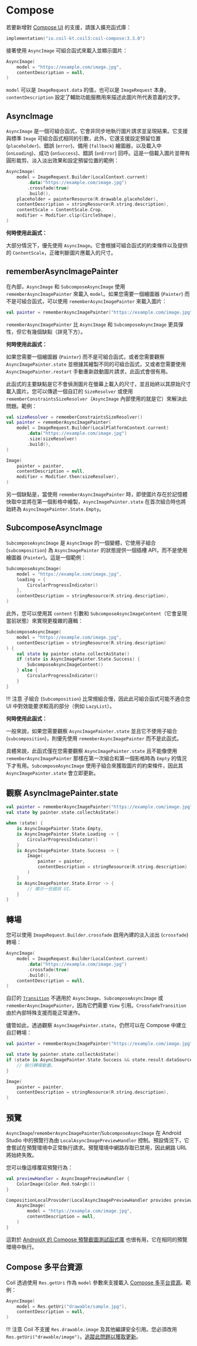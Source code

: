 # Compose

若要新增對 [Compose UI](https://www.jetbrains.com/compose-multiplatform/) 的支援，請匯入擴充函式庫：

```kotlin
implementation("io.coil-kt.coil3:coil-compose:3.3.0")
```

接著使用 `AsyncImage` 可組合函式來載入並顯示圖片：

```kotlin
AsyncImage(
    model = "https://example.com/image.jpg",
    contentDescription = null,
)
```

`model` 可以是 `ImageRequest.data` 的值，也可以是 `ImageRequest` 本身。`contentDescription` 設定了輔助功能服務用來描述此圖片所代表意義的文字。

## AsyncImage

`AsyncImage` 是一個可組合函式，它會非同步地執行圖片請求並呈現結果。它支援與標準 `Image` 可組合函式相同的引數，此外，它還支援設定預留位置 (`placeholder`)、錯誤 (`error`)、備用 (`fallback`) 繪圖器，以及載入中 (`onLoading`)、成功 (`onSuccess`)、錯誤 (`onError`) 回呼。這是一個載入圖片並帶有圓形裁剪、淡入淡出效果和設定預留位置的範例：

```kotlin
AsyncImage(
    model = ImageRequest.Builder(LocalContext.current)
        .data("https://example.com/image.jpg")
        .crossfade(true)
        .build(),
    placeholder = painterResource(R.drawable.placeholder),
    contentDescription = stringResource(R.string.description),
    contentScale = ContentScale.Crop,
    modifier = Modifier.clip(CircleShape),
)
```

**何時使用此函式：**

大部分情況下，優先使用 `AsyncImage`。它會根據可組合函式的約束條件以及提供的 `ContentScale`，正確判斷圖片應載入的尺寸。

## rememberAsyncImagePainter

在內部，`AsyncImage` 和 `SubcomposeAsyncImage` 使用 `rememberAsyncImagePainter` 來載入 `model`。如果您需要一個繪圖器 (`Painter`) 而不是可組合函式，可以使用 `rememberAsyncImagePainter` 來載入圖片：

```kotlin
val painter = rememberAsyncImagePainter("https://example.com/image.jpg")
```

`rememberAsyncImagePainter` 比 `AsyncImage` 和 `SubcomposeAsyncImage` 更具彈性，但它有幾個缺點（詳見下方）。

**何時使用此函式：**

如果您需要一個繪圖器 (`Painter`) 而不是可組合函式，或者您需要觀察 `AsyncImagePainter.state` 並根據其繪製不同的可組合函式，又或者您需要使用 `AsyncImagePainter.restart` 手動重新啟動圖片請求，此函式會很有用。

此函式的主要缺點是它不會偵測圖片在螢幕上載入的尺寸，並且始終以其原始尺寸載入圖片。您可以傳遞一個自訂的 `SizeResolver` 或使用 `rememberConstraintsSizeResolver`（`AsyncImage` 內部使用的就是它）來解決此問題。範例：

```kotlin
val sizeResolver = rememberConstraintsSizeResolver()
val painter = rememberAsyncImagePainter(
    model = ImageRequest.Builder(LocalPlatformContext.current)
        .data("https://example.com/image.jpg")
        .size(sizeResolver)
        .build(),
)

Image(
    painter = painter,
    contentDescription = null,
    modifier = Modifier.then(sizeResolver),
)
```

另一個缺點是，當使用 `rememberAsyncImagePainter` 時，即使圖片存在於記憶體快取中並將在第一個影格中繪製，`AsyncImagePainter.state` 在首次組合時也將始終為 `AsyncImagePainter.State.Empty`。

## SubcomposeAsyncImage

`SubcomposeAsyncImage` 是 `AsyncImage` 的一個變體，它使用子組合 (`subcomposition`) 為 `AsyncImagePainter` 的狀態提供一個插槽 API，而不是使用繪圖器 (`Painter`)。這是一個範例：

```kotlin
SubcomposeAsyncImage(
    model = "https://example.com/image.jpg",
    loading = {
        CircularProgressIndicator()
    },
    contentDescription = stringResource(R.string.description),
)
```

此外，您可以使用其 `content` 引數和 `SubcomposeAsyncImageContent`（它會呈現當前狀態）來實現更複雜的邏輯：

```kotlin
SubcomposeAsyncImage(
    model = "https://example.com/image.jpg",
    contentDescription = stringResource(R.string.description)
) {
    val state by painter.state.collectAsState()
    if (state is AsyncImagePainter.State.Success) {
        SubcomposeAsyncImageContent()
    } else {
        CircularProgressIndicator()
    }
}
```

!!! 注意
    子組合 (`Subcomposition`) 比常規組合慢，因此此可組合函式可能不適合您 UI 中對效能要求較高的部分（例如 `LazyList`）。

**何時使用此函式：**

一般來說，如果您需要觀察 `AsyncImagePainter.state` 並且它不使用子組合 (`subcomposition`)，則優先使用 `rememberAsyncImagePainter` 而不是此函式。

具體來說，此函式僅在您需要觀察 `AsyncImagePainter.state` 且不能像使用 `rememberAsyncImagePainter` 那樣在第一次組合和第一個影格時為 `Empty` 的情況下才有用。`SubcomposeAsyncImage` 使用子組合來獲取圖片的約束條件，因此其 `AsyncImagePainter.state` 會立即更新。

## 觀察 AsyncImagePainter.state

```kotlin
val painter = rememberAsyncImagePainter("https://example.com/image.jpg")
val state by painter.state.collectAsState()

when (state) {
    is AsyncImagePainter.State.Empty,
    is AsyncImagePainter.State.Loading -> {
        CircularProgressIndicator()
    }
    is AsyncImagePainter.State.Success -> {
        Image(
            painter = painter,
            contentDescription = stringResource(R.string.description)
        )
    }
    is AsyncImagePainter.State.Error -> {
        // 顯示一些錯誤 UI。
    }
}
```

## 轉場

您可以使用 `ImageRequest.Builder.crossfade` 啟用內建的淡入淡出 (`crossfade`) 轉場：

```kotlin
AsyncImage(
    model = ImageRequest.Builder(LocalContext.current)
        .data("https://example.com/image.jpg")
        .crossfade(true)
        .build(),
    contentDescription = null,
)
```

自訂的 [`Transition`](/coil/api/coil-core/coil3.transition/-transition) 不適用於 `AsyncImage`、`SubcomposeAsyncImage` 或 `rememberAsyncImagePainter`，因為它們需要 `View` 引用。`CrossfadeTransition` 由於內部特殊支援而能正常運作。

儘管如此，透過觀察 `AsyncImagePainter.state`，仍然可以在 Compose 中建立自訂轉場：

```kotlin
val painter = rememberAsyncImagePainter("https://example.com/image.jpg")

val state by painter.state.collectAsState()
if (state is AsyncImagePainter.State.Success && state.result.dataSource != DataSource.MEMORY_CACHE) {
    // 執行轉場動畫。
}

Image(
    painter = painter,
    contentDescription = stringResource(R.string.description),
)
```

## 預覽

`AsyncImage`/`rememberAsyncImagePainter`/`SubcomposeAsyncImage` 在 Android Studio 中的預覽行為由 `LocalAsyncImagePreviewHandler` 控制。預設情況下，它會嘗試在預覽環境中正常執行請求。預覽環境中網路存取已禁用，因此網路 URL 將始終失敗。

您可以像這樣覆寫預覽行為：

```kotlin
val previewHandler = AsyncImagePreviewHandler {
    ColorImage(Color.Red.toArgb())
}

CompositionLocalProvider(LocalAsyncImagePreviewHandler provides previewHandler) {
    AsyncImage(
        model = "https://example.com/image.jpg",
        contentDescription = null,
    )
}
```

這對於 [AndroidX 的 Compose 預覽截圖測試函式庫](https://developer.android.com/studio/preview/compose-screenshot-testing) 也很有用，它在相同的預覽環境中執行。

## Compose 多平台資源

Coil 透過使用 `Res.getUri` 作為 `model` 參數來支援載入 [Compose 多平台資源](https://www.jetbrains.com/help/kotlin-multiplatform-dev/compose-multiplatform-resources.html)。範例：

```kotlin
AsyncImage(
    model = Res.getUri("drawable/sample.jpg"),
    contentDescription = null,
)
```

!!! 注意
    Coil 不支援 `Res.drawable.image` 及其他編譯安全引用。您必須改用 `Res.getUri("drawable/image")`。[追蹤此問題以獲取更新](https://github.com/coil-kt/coil/issues/2812)。